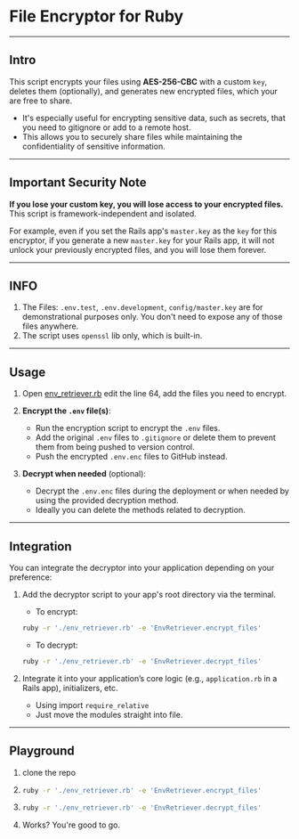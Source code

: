 # File Encryptor for Ruby

---
## Intro

This script encrypts your files using **AES-256-CBC** with a custom `key`, deletes them (optionally), and generates new encrypted files, which your are free to share.
- It's especially useful for encrypting sensitive data, such as secrets, that you need to gitignore or add to a remote host.
- This allows you to securely share files while maintaining the confidentiality of sensitive information.

---
## Important Security Note

**If you lose your custom key, you will lose access to your encrypted files.** This script is framework-independent and isolated.

For example, even if you set the Rails app's `master.key` as the `key` for this encryptor, if you generate a new `master.key` for your Rails app, it will not unlock your previously encrypted files, and you will lose them forever.

---
## INFO

1. The Files: `.env.test`, `.env.development`, `config/master.key` are for demonstrational purposes only. You don't need to expose any of those files anywhere.
2. The script uses `openssl` lib only, which is built-in. 

---
## Usage


1. Open [env_retriever.rb](env_retriever.rb) edit the line 64, add the files you need to encrypt.
2. **Encrypt the `.env` file(s)**:
    - Run the encryption script to encrypt the `.env` files.
    - Add the original `.env` files to `.gitignore` or delete them to prevent them from being pushed to version control.
    - Push the encrypted `.env.enc` files to GitHub instead.

3. **Decrypt when needed** (optional):
    - Decrypt the `.env.enc` files during the deployment or when needed by using the provided decryption method.
    - Ideally you can delete the methods related to decryption.

---
## Integration

You can integrate the decryptor into your application depending on your preference:

1. Add the decryptor script to your app's root directory via the terminal.
      
   - To encrypt:
   ```bash
   ruby -r './env_retriever.rb' -e 'EnvRetriever.encrypt_files'
   ```
   
   - To decrypt:
   ```bash
   ruby -r './env_retriever.rb' -e 'EnvRetriever.decrypt_files'
   ```

2. Integrate it into your application’s core logic (e.g., `application.rb` in a Rails app), initializers, etc.
   - Using import `require_relative`
   - Just move the modules straight into file.

---

## Playground

1. clone the repo
2. ```bash
   ruby -r './env_retriever.rb' -e 'EnvRetriever.encrypt_files'
   ```
3. ```bash
   ruby -r './env_retriever.rb' -e 'EnvRetriever.decrypt_files'
   ```
4. Works? You're good to go.
